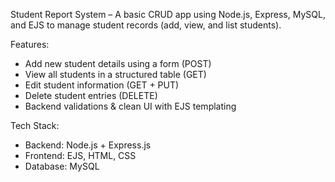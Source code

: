Student Report System – A basic CRUD app using Node.js, Express, MySQL, and EJS to manage student records (add, view, and list students).

Features:
 - Add new student details using a form (POST)
 - View all students in a structured table (GET)
 - Edit student information (GET + PUT)
 - Delete student entries (DELETE)
 - Backend validations & clean UI with EJS templating

Tech Stack:
 - Backend: Node.js + Express.js
 - Frontend: EJS, HTML, CSS
 - Database: MySQL
